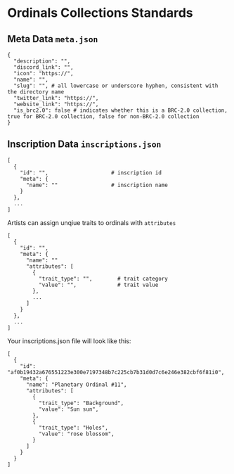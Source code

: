 # Ordinals Collections Standards

## Meta Data `meta.json`

```
{
  "description": "",
  "discord_link": "",
  "icon": "https://",
  "name": "",
  "slug": "", # all lowercase or underscore hyphen, consistent with the directory name
  "twitter_link": "https://",
  "website_link": "https://",
  "is_brc2.0": false # indicates whether this is a BRC-2.0 collection, true for BRC-2.0 collection, false for non-BRC-2.0 collection
}
```

## Inscription Data `inscriptions.json`

```
[
  {
    "id": "",                    # inscription id
    "meta": {
      "name": ""                 # inscription name
    }
  },
  ...
]
```

Artists can assign unqiue traits to ordinals with `attributes`

```
[
  {
    "id": "",
    "meta": {
      "name": ""
      "attributes": [
        {
          "trait_type": "",        # trait category
          "value": "",             # trait value
        },
        ...
      ]
    }
  },
  ...
]
```

Your inscriptions.json file will look like this:

```
[
  {
    "id": "af0b19432a676551223e300e7197348b7c225cb7b31d0d7c6e246e382cbf6f81i0",
    "meta": {
      "name": "Planetary Ordinal #11",
      "attributes": [
        {
          "trait_type": "Background",
          "value": "Sun sun",
        },
        {
          "trait_type": "Holes",
          "value": "rose blossom",
        }
      ]
    }
  }
]
```
